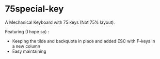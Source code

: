 # 75special-key
A Mechanical Keyboard with 75 keys (Not 75% layout).

Featuring (I hope so) :
- Keeping the tilde and backquote in place and added ESC with F-keys in a new column
- Easy maintaining
